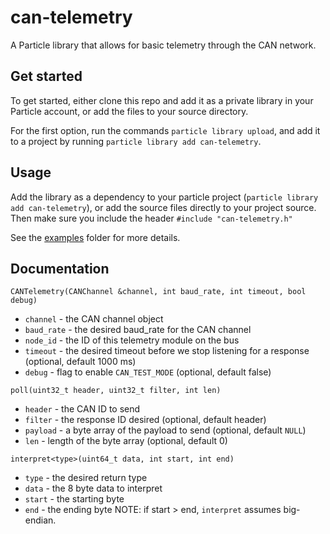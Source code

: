 # can-telemetry

A Particle library that allows for basic telemetry through the CAN network. 

## Get started 

To get started, either clone this repo and add it as a private library in your Particle account, or add the files to your source directory. 

For the first option, run the commands `particle library upload`, and add it to a project by running `particle library add can-telemetry`.

## Usage

Add the library as a dependency to your particle project (`particle library add can-telemetry`), or add the source files directly to your project source. Then make sure you include the header `#include "can-telemetry.h"`

See the [examples](examples) folder for more details.

## Documentation

`CANTelemetry(CANChannel &channel, int baud_rate, int timeout, bool debug)`
- `channel` - the CAN channel object
- `baud_rate` - the desired baud_rate for the CAN channel
- `node_id` - the ID of this telemetry module on the bus
- `timeout` - the desired timeout before we stop listening for a response (optional, default 1000 ms)
- `debug` - flag to enable `CAN_TEST_MODE` (optional, default false)

`poll(uint32_t header, uint32_t filter, int len)`
- `header` - the CAN ID to send
- `filter` - the response ID desired (optional, default header)
- `payload` - a byte array of the payload to send (optional, default `NULL`)
- `len` - length of the byte array (optional, default 0)

`interpret<type>(uint64_t data, int start, int end)`
- `type` - the desired return type
- `data` - the 8 byte data to interpret
- `start` - the starting byte
- `end` - the ending byte
NOTE: if start > end, `interpret` assumes big-endian.